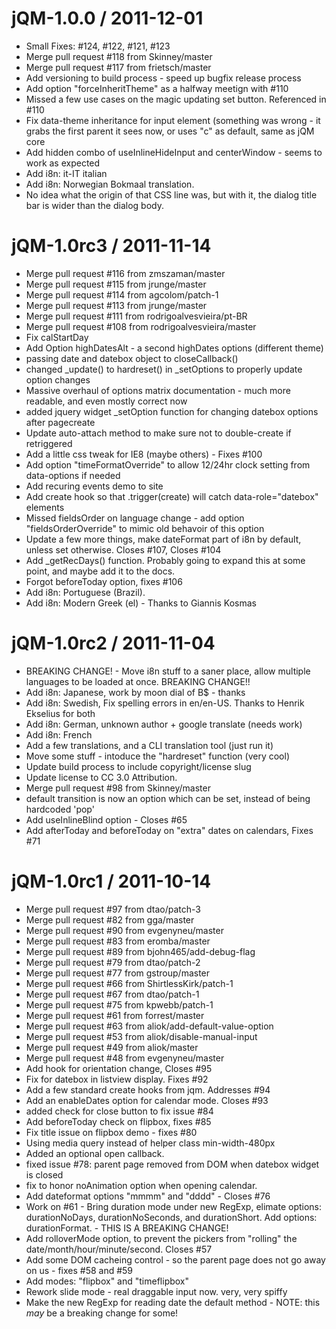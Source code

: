 
jQM-1.0.0 / 2011-12-01 
======================

  * Small Fixes: #124, #122, #121, #123
  * Merge pull request #118 from Skinney/master
  * Merge pull request #117 from frietsch/master
  * Add versioning to build process - speed up bugfix release process
  * Add option "forceInheritTheme" as a halfway meetign with #110
  * Missed a few use cases on the magic updating set button.  Referenced in #110
  * Fix data-theme inheritance for input element (something was wrong - it grabs the first parent it sees now, or uses "c" as default, same as jQM core
  * Add hidden combo of useInlineHideInput and centerWindow - seems to work as expected
  * Add i8n: it-IT italian
  * Add i8n: Norwegian Bokmaal translation.
  * No idea what the origin of that CSS line was, but with it, the dialog title bar is wider than the dialog body.
  
jQM-1.0rc3 / 2011-11-14
=======================

  * Merge pull request #116 from zmszaman/master
  * Merge pull request #115 from jrunge/master
  * Merge pull request #114 from agcolom/patch-1
  * Merge pull request #113 from jrunge/master
  * Merge pull request #111 from rodrigoalvesvieira/pt-BR
  * Merge pull request #108 from rodrigoalvesvieira/master
  * Fix calStartDay
  * Add Option highDatesAlt - a second highDates options (different theme)
  * passing date and datebox object to closeCallback()
  * changed _update() to hardreset() in _setOptions to properly update option changes
  * Massive overhaul of options matrix documentation - much more readable, and even mostly correct now
  * added jquery widget _setOption  function for changing datebox options after pagecreate
  * Update auto-attach method to make sure not to double-create if retriggered
  * Add a little css tweak for IE8 (maybe others) - Fixes #100
  * Add option "timeFormatOverride" to allow 12/24hr clock setting from data-options if needed
  * Add recuring events demo to site
  * Add create hook so that .trigger(create) will catch data-role="datebox" elements
  * Missed fieldsOrder on language change - add option "fieldsOrderOverride" to mimic old behavoir of this option
  * Update a few more things, make dateFormat part of i8n by default, unless set otherwise.  Closes #107, Closes #104
  * Add _getRecDays() function.  Probably going to expand this at some point, and maybe add it to the docs.
  * Forgot beforeToday option, fixes #106
  * Add i8n: Portuguese (Brazil).
  * Add i8n: Modern Greek (el) - Thanks to Giannis Kosmas
  
jQM-1.0rc2 / 2011-11-04 
=======================

  * BREAKING CHANGE! - Move i8n stuff to a saner place, allow multiple languages to be loaded at once.  BREAKING CHANGE!!
  * Add i8n: Japanese, work by moon dial of B$ - thanks
  * Add i8n: Swedish, Fix spelling errors in en/en-US.  Thanks to Henrik Ekselius for both
  * Add i8n: German, unknown author + google translate (needs work)
  * Add i8n: French
  * Add a few translations, and a CLI translation tool (just run it)
  * Move some stuff - intoduce the "hardreset" function (very cool)
  * Update build process to include copyright/license slug
  * Update license to CC 3.0 Attribution.
  * Merge pull request #98 from Skinney/master
  * default transition is now an option which can be set, instead of being hardcoded 'pop'
  * Add useInlineBlind option - Closes #65
  * Add afterToday and beforeToday on "extra" dates on calendars, Fixes #71
  
jQM-1.0rc1 / 2011-10-14 
=======================

  * Merge pull request #97 from dtao/patch-3
  * Merge pull request #82 from gga/master
  * Merge pull request #90 from evgenyneu/master
  * Merge pull request #83 from eromba/master
  * Merge pull request #89 from bjohn465/add-debug-flag
  * Merge pull request #79 from dtao/patch-2
  * Merge pull request #77 from gstroup/master
  * Merge pull request #66 from ShirtlessKirk/patch-1
  * Merge pull request #67 from dtao/patch-1
  * Merge pull request #75 from kpwebb/patch-1
  * Merge pull request #61 from forrest/master
  * Merge pull request #63 from aliok/add-default-value-option
  * Merge pull request #53 from aliok/disable-manual-input
  * Merge pull request #49 from aliok/master
  * Merge pull request #48 from evgenyneu/master
  * Add hook for orientation change, Closes #95
  * Fix for datebox in listview display.  Fixes #92
  * Add a few standard create hooks from jqm. Addresses #94
  * Add an enableDates option for calendar mode.  Closes #93
  * added check for close button to fix issue #84
  * Add beforeToday check on flipbox, fixes #85
  * Fix title issue on flipbox demo - fixes #80
  * Using media query instead of helper class min-width-480px
  * Added an optional open callback.
  * fixed issue #78: parent page removed from DOM when datebox widget is closed
  * fix to honor noAnimation option when opening calendar.
  * Add dateformat options "mmmm" and "dddd" - Closes #76
  * Work on #61 - Bring duration mode under new RegExp, elimate options: durationNoDays, durationNoSeconds, and durationShort. Add options: durationFormat. - THIS IS A BREAKING CHANGE!
  * Add rolloverMode option, to prevent the pickers from "rolling" the date/month/hour/minute/second. Closes  #57
  * Add some DOM cacheing control - so the parent page does not go away on us - fixes #58 and #59
  * Add modes: "flipbox" and "timeflipbox"
  * Rework slide mode - real draggable input now.  very, very spiffy
  * Make the new RegExp for reading date the default method - NOTE: this *may* be a breaking change for some!
